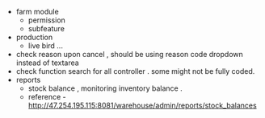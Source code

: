 - farm module
	- permission
	- subfeature
- production 
	-  live bird ... 
- check reason upon cancel , should be using reason code dropdown instead of textarea
- check function search for all controller . some might not be fully coded. 
- reports 
	- stock balance , monitoring inventory balance . 
	- reference - http://47.254.195.115:8081/warehouse/admin/reports/stock_balances